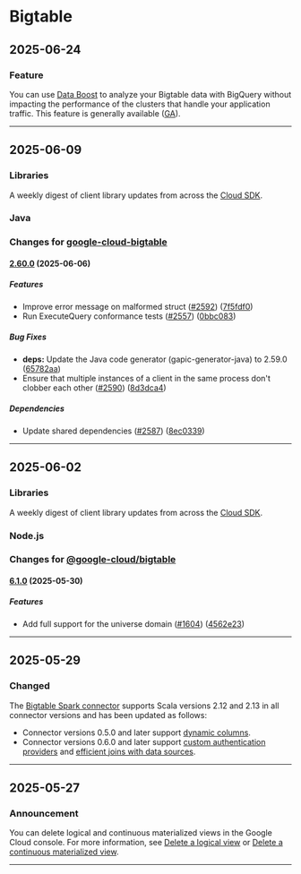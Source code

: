 # Bigtable

## 2025-06-24

### Feature

You can use [Data Boost](https://cloud.google.com/bigquery/docs/create-bigtable-external-table#compute) to analyze your Bigtable data with BigQuery without impacting the performance of the clusters that handle your application traffic. This feature is generally available ([GA](https://cloud.google.com/products#product-launch-stages)).

---
## 2025-06-09

### Libraries

A weekly digest of client library updates from across the [Cloud SDK](https://cloud.google.com/sdk).

### Java

### Changes for [google-cloud-bigtable](https://github.com/googleapis/java-bigtable)

#### [2.60.0](https://github.com/googleapis/java-bigtable/compare/v2.59.0...v2.60.0) (2025-06-06)

##### Features

* Improve error message on malformed struct ([#2592](https://github.com/googleapis/java-bigtable/issues/2592)) ([7f5fdf0](https://github.com/googleapis/java-bigtable/commit/7f5fdf094c5fe140807ce6abcea0b891462ba809))
* Run ExecuteQuery conformance tests ([#2557](https://github.com/googleapis/java-bigtable/issues/2557)) ([0bbc083](https://github.com/googleapis/java-bigtable/commit/0bbc083b9e798e5b557f3ffe7090b45e66c9ada5))

##### Bug Fixes

* **deps:** Update the Java code generator (gapic-generator-java) to 2.59.0 ([65782aa](https://github.com/googleapis/java-bigtable/commit/65782aaf89ad78aafd7f5928e81e513c3016b471))
* Ensure that multiple instances of a client in the same process don't clobber each other ([#2590](https://github.com/googleapis/java-bigtable/issues/2590)) ([8d3dca4](https://github.com/googleapis/java-bigtable/commit/8d3dca43224179829829bcf91972610c666b130b))

##### Dependencies

* Update shared dependencies ([#2587](https://github.com/googleapis/java-bigtable/issues/2587)) ([8ec0339](https://github.com/googleapis/java-bigtable/commit/8ec033994f20b2b3aea0dfcdaffbdd1c6d19fdad))

---
## 2025-06-02

### Libraries

A weekly digest of client library updates from across the [Cloud SDK](https://cloud.google.com/sdk).

### Node.js

### Changes for [@google-cloud/bigtable](https://github.com/googleapis/nodejs-bigtable)

#### [6.1.0](https://github.com/googleapis/nodejs-bigtable/compare/v6.0.0...v6.1.0) (2025-05-30)

##### Features

* Add full support for the universe domain ([#1604](https://github.com/googleapis/nodejs-bigtable/issues/1604)) ([4562e23](https://github.com/googleapis/nodejs-bigtable/commit/4562e2329e734c0c9d9f00cfa83aa2be13e9a7fe))

---
## 2025-05-29

### Changed

The [Bigtable Spark connector](https://cloud.google.com/bigtable/docs/use-bigtable-spark-connector) supports Scala versions 2.12 and 2.13 in all connector versions and has been updated as follows:

* Connector versions 0.5.0 and later support [dynamic columns](https://github.com/GoogleCloudDataproc/spark-bigtable-connector?tab=readme-ov-file#catalog-with-variable-column-definitions).
* Connector versions 0.6.0 and later support [custom authentication providers](https://github.com/GoogleCloudDataproc/spark-bigtable-connector/?tab=readme-ov-file#how-do-i-authenticate-outside-gce--dataproc) and [efficient joins with data sources](https://github.com/GoogleCloudDataproc/spark-bigtable-connector/?tab=readme-ov-file#efficient-joins-with-other-data-sources).

---
## 2025-05-27

### Announcement

You can delete logical and continuous materialized views in the Google Cloud console. For more information, see [Delete a logical view](https://cloud.google.com/bigtable/docs/create-manage-logical-views#delete) or [Delete a continuous materialized view](https://cloud.google.com/bigtable/docs/manage-continuous-materialized-views#delete).

---
